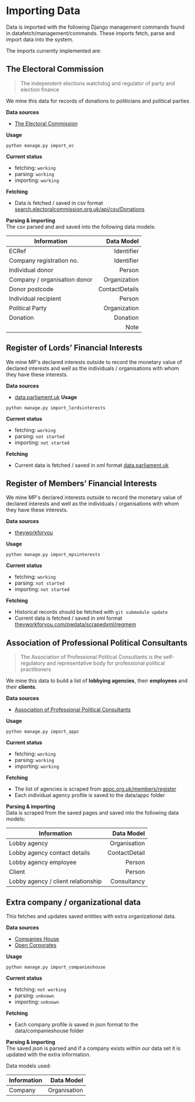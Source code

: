# Importing Data

Data is imported with the following Django management commands found in datafetch/management/commands. These imports fetch, parse and import data into the system.

The imports currently implemented are:


## The Electoral Commission
> The independent elections watchdog and regulator of party and election finance

We mine this data for records of donations to politicians and political parties
 
__Data sources__  
* [The Electoral Commission](http://www.electoralcommission.org.uk/)

__Usage__  
```
python manage.py import_ec
```
__Current status__  
* fetching: `working`
* parsing: `working`
* importing: `working`

__Fetching__
* Data is fetched / saved in csv format [search.electoralcommission.org.uk/api/csv/Donations](http://search.electoralcommission.org.uk/api/csv/Donations)

__Parsing & importing__  
The csv parsed and and saved into the following data models:
  
| Information | Data Model |  
|--------------|------------:|  
| ECRef |  Identifier |   
| Company registration no. |  Identifier |  
| Individual donor |  Person |   
| Company / organisation donor |  Organization |   
| Donor postcode |  ContactDetails |   
| Individual recipient |  Person |   
| Political Party |  Organization |  
| Donation |  Donation |  
|  |  Note |   


## Register of Lords’ Financial Interests

We mine MP's declared interests outside to record the monetary value of declared interests and well as the individuals / organisations with whom they have these interests.
 
__Data sources__  
* [data.parliament.uk](http://data.parliament.uk/)
__Usage__  
```
python manage.py import_lordsinterests
```
__Current status__  
* fetching: `working`
* parsing: `not started`
* importing: `not started`

__Fetching__
* Current data is fetched / saved in xml format [data.parliament.uk](http://data.parliament.uk/membersdataplatform/services/mnis/members/query/House=Lords/Interests%7CPreferredNames/)


## Register of Members’ Financial Interests

We mine MP's declared interests outside to record the monetary value of declared interests and well as the individuals / organisations with whom they have these interests.
 
__Data sources__  
* [theyworkforyou](http://www.theyworkforyou.com/pwdata/scrapedxml/regmem/)

__Usage__  
```
python manage.py import_mpsinterests
```
__Current status__  
* fetching: `working`
* parsing: `not started`
* importing: `not started`

__Fetching__
* Historical records should be fetched with `git submodule update`
* Current data is fetched / saved in xml format [theyworkforyou.com/pwdata/scrapedxml/regmem](http://www.theyworkforyou.com/pwdata/scrapedxml/regmem/)



## Association of Professional Political Consultants
> The Association of Professional Political Consultants is the self-regulatory and representative body for professional political practitioners

We mine this data to build a list of __lobbying agencies__, their __employees__ and their __clients__. 

__Data sources__  
* [Association of Professional Political Consultants](http://www.appc.org.uk)

__Usage__  
```
python manage.py import_appc
```

__Current status__  
* fetching: `working`
* parsing: `working`
* importing: `working`

__Fetching__
* The list of agencies is scraped from [appc.org.uk/members/register](http://www.appc.org.uk/members/register/)
* Each individual agency profile is saved to the data/appc folder

__Parsing & importing__  
Data is scraped from the saved pages and saved into the following data models:

| Information | Data Model |  
--------------|------------:|  
| Lobby agency|  Organisation |   
| Lobby agency contact details| ContactDetail |  
| Lobby agency employee | Person |  
| Client |  Person  |  
| Lobby agency / client relationship | Consultancy |  


## Extra company / organizational data
This fetches and updates saved entities with extra organizational data.  

__Data sources__  
* [Companies House](https://www.gov.uk/government/organisations/companies-house)
* [Open Corporates](https://api.opencorporates.com/)

__Usage__  
```
python manage.py import_companieshouse
```
__Current status__  
* fetching: `not working`
* parsing: `unknown`
* importing: `unknown`

__Fetching__
* Each company profile is saved in json format to the data/companieshouse folder

__Parsing & importing__  
The saved json is parsed and if a company exists within our data set it is updated with the extra information.  

Data models used:

| Information | Data Model |  
--------------|------------:|  
| Company |  Organisation |  




